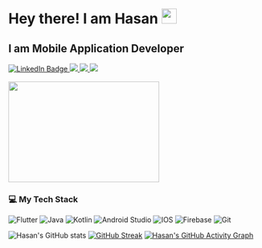 
<!--
**hassanjani/hassanjani** is a ✨ _special_ ✨ repository because its `README.md` (this file) appears on your GitHub profile.

Here are some ideas to get you started:

- 🔭 I’m currently working on ...
- 🌱 I’m currently learning ...
- 👯 I’m looking to collaborate on ...
- 🤔 I’m looking for help with ...
- 💬 Ask me about ...
- 📫 How to reach me: ...
- 😄 Pronouns: ...
- ⚡ Fun fact: ...
-->
# Hey there! I am Hasan <img src="https://media.giphy.com/media/hvRJCLFzcasrR4ia7z/giphy.gif" width="30px"/>
##  I am Mobile Application Developer


<div id="badges">
  <a href="https://www.linkedin.com/in/hasan-saleem-2046a7196/" target="_blank">
    <img src="https://img.shields.io/badge/LinkedIn-blue?style=for-the-badge&logo=linkedin&logoColor=white" alt="LinkedIn Badge"/>
  </a>
   <a href="https://hassan-99c70.web.app" target="_blank">
         <img src="https://img.shields.io/badge/Portfolio-%23000000.svg?style=for-the-badge&logo=firefox&logoColor=#FF7139"/>
  </a>
  <a href="https://www.instagram.com/its_hasanyousafzai/" target="_blank">
         <img src="https://img.shields.io/badge/Instagram-%23E4405F.svg?style=for-the-badge&logo=Instagram&logoColor=white"/>
  </a>
  <a href="https://www.facebook.com/hassanjani88/" target="_blank">
         <img src="https://img.shields.io/badge/Facebook-%231877F2.svg?style=for-the-badge&logo=Facebook&logoColor=white"/>
  </a>
  

</div>
<br>

<div id="header" align="start">
  <img src="https://media.giphy.com/media/ACzsN9dhQuOZ6RYXcM/giphy.gif" width="300" height="200"/>
<!--     <img src="https://media.giphy.com/media/M9gbBd9nbDrOTu1Mqx/giphy.gif" width="100"/> -->
  
  <br>

  
</div>

 <!-- Tech Stack -->
### :computer: My Tech Stack
![Flutter](https://img.shields.io/badge/Flutter-%2302569B.svg?style=for-the-badge&logo=Flutter&logoColor=white)
![Java](https://img.shields.io/badge/java-%23ED8B00.svg?style=for-the-badge&logo=java&logoColor=white)
![Kotlin](https://img.shields.io/badge/kotlin-%230095D5.svg?style=for-the-badge&logo=kotlin&logoColor=white)
![Android Studio](https://img.shields.io/badge/Android%20Studio-3DDC84.svg?style=for-the-badge&logo=android-studio&logoColor=white)
![IOS](https://img.shields.io/badge/iOS-000000?style=for-the-badge&logo=ios&logoColor=white)
![Firebase](https://img.shields.io/badge/firebase-%23039BE5.svg?style=for-the-badge&logo=firebase)
![Git](https://img.shields.io/badge/git-%23F05033.svg?style=for-the-badge&logo=git&logoColor=white)





![Hasan's GitHub stats](https://github-readme-stats.vercel.app/api?username=hasansaleem88&count_private=true&show_icons=true&theme=github_dark&hide_border=true&custom_title=Hasan's%20GitHub%20Stats)
[![GitHub Streak](https://github-readme-streak-stats.herokuapp.com/?user=hasansaleem88&theme=github-dark-blue&hide_border=true)](https://git.io/streak-stats)
[![Hasan's GitHub Activity Graph](https://activity-graph.herokuapp.com/graph?username=hasansaleem88&bg_color=0D1117&color=FFFFFF&line=4B8DDA&point=1F6FEB&custom_title=Hasan's%20Contribution%20Graph&hide_border=true)](https://github.com/ashutosh00710/github-readme-activity-graph)


